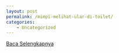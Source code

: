 ```yaml
---
layout: post
permalink: /mimpi-melihat-ular-di-toilet/
categories:
    - Uncategorized
---
```


[Baca Selengkapnya](/04)